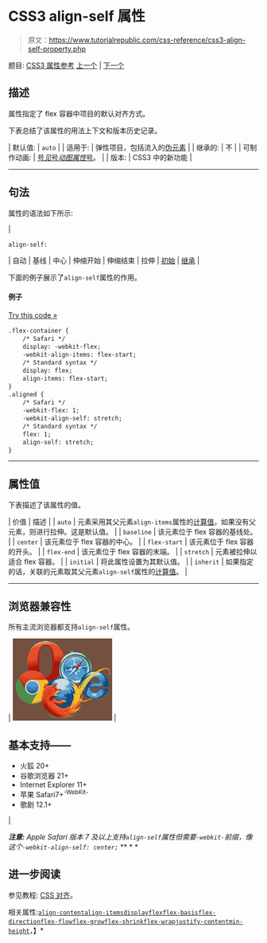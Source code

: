 # CSS3 align-self 属性

> 原文：<https://www.tutorialrepublic.com/css-reference/css3-align-self-property.php>

题目: [CSS3 属性参考](css3-properties.php) [上一个](css3-align-items-property.php) | [下一个](css3-animation-property.php)

## 描述

属性指定了 flex 容器中项目的默认对齐方式。

下表总结了该属性的用法上下文和版本历史记录。

| 默认值: | `auto` |
| 适用于: | 弹性项目，包括流入的[伪元素](../css-tutorial/css-pseudo-elements.php#pseudo-elements) |
| 继承的: | 不 |
| 可制作动画: | [号*见*号*动图属性*号](css-animatable-properties.php)。 |
| 版本: | CSS3 中的新功能 |

* * *

## 句法

属性的语法如下所示:

| 

```
align-self: 
```

 | 自动 &#124; 基线 &#124; 中心 &#124; 伸缩开始 &#124; 伸缩结束 &#124; 拉伸 &#124; [初始](../definitions.php#initial) &#124; [继承](../definitions.php#inherit) |

下面的例子展示了`align-self`属性的作用。

#### 例子

[Try this code »](../codelab.php?topic=css3&file=align-self-property "Try this code using online Editor")

```
.flex-container {
    /* Safari */
    display: -webkit-flex; 
    -webkit-align-items: flex-start;
    /* Standard syntax */
    display: flex;
    align-items: flex-start;
}
.aligned {
    /* Safari */
    -webkit-flex: 1; 
    -webkit-align-self: stretch;
    /* Standard syntax */
    flex: 1; 
    align-self: stretch;
}
```

* * *

## 属性值

下表描述了该属性的值。

| 价值 | 描述 |
| `auto` | 元素采用其父元素`align-items`属性的[计算值](../definitions.php#computed-value)，如果没有父元素，则进行拉伸。这是默认值。 |
| `baseline` | 该元素位于 flex 容器的基线处。 |
| `center` | 该元素位于 flex 容器的中心。 |
| `flex-start` | 该元素位于 flex 容器的开头。 |
| `flex-end` | 该元素位于 flex 容器的末端。 |
| `stretch` | 元素被拉伸以适合 flex 容器。 |
| `initial` | 将此属性设置为其默认值。 |
| `inherit` | 如果指定的话，关联的元素取其父元素`align-self`属性的[计算值](../definitions.php#computed-value)。 |

* * *

## 浏览器兼容性

所有主流浏览器都支持`align-self`属性。

| ![Browsers Icon](img/e9331123c77668c1832e541c2fca1002.png) | 

## 基本支持——

*   火狐 20+
*   谷歌浏览器 21+
*   Internet Explorer 11+
*   苹果 Safari7+<sup class="badge">-WebKit-</sup>
*   歌剧 12.1+

 |

 ***注意:** Apple Safari 版本 7 及以上支持`align-self`属性但需要`-webkit-`前缀，像这个`-webkit-align-self: center;`*  ** * *

## 进一步阅读

参见教程: [CSS 对齐](../css-tutorial/css-alignment.php)。

相关属性:[`align-content`](css3-align-content-property.php)[`align-items`](css3-align-items-property.php)[`display`](css-display-property.php)[`flex`](css3-flex-property.php)[`flex-basis`](css3-flex-basis-property.php)[`flex-direction`](css3-flex-direction-property.php)[`flex-flow`](css3-flex-flow-property.php)[`flex-grow`](css3-flex-grow-property.php)[`flex-shrink`](css3-flex-shrink-property.php)[`flex-wrap`](css3-flex-wrap-property.php)[`justify-content`](css3-justify-content-property.php)[`min-height`](css-min-height-property.php)，】*